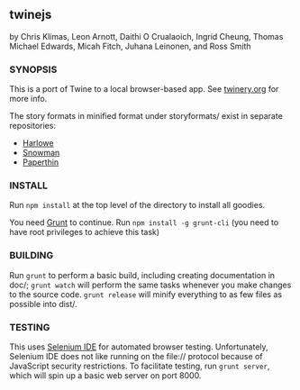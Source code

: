 twinejs
-------

by Chris Klimas, Leon Arnott, Daithi O Crualaoich, Ingrid Cheung, Thomas
Michael Edwards, Micah Fitch, Juhana Leinonen, and Ross Smith

### SYNOPSIS

This is a port of Twine to a local browser-based app. See
[twinery.org](http://twinery.org) for more info.

The story formats in minified format under storyformats/ exist in separate
repositories:
* [Harlowe](https://bitbucket.org/_L_/harlowe)
* [Snowman](https://bitbucket.org/klembot/snowman-2)
* [Paperthin](https://bitbucket.org/klembot/paperthin)

### INSTALL

Run `npm install` at the top level of the directory to install all goodies.

You need [Grunt](http://gruntjs.com) to continue. Run `npm install -g grunt-cli`
(you need to have root privileges to achieve this task)

### BUILDING

Run `grunt` to perform a basic build, including creating documentation in doc/;
`grunt watch` will perform the same tasks whenever you make changes to the
source code. `grunt release` will minify everything to as few files as possible
into dist/.

### TESTING

This uses [Selenium IDE](http://docs.seleniumhq.org/projects/ide/) for
automated browser testing. Unfortunately, Selenium IDE does not like running on
the file:// protocol because of JavaScript security restrictions. To facilitate
testing, run `grunt server`, which will spin up a basic web server on port
8000.
